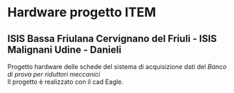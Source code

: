 # Hardware progetto ITEM
## ISIS Bassa Friulana Cervignano del Friuli - ISIS Malignani Udine - Danieli 

Progetto hardware delle schede del sistema di acquisizione dati del _Banco di prova per riduttori meccanici_<br>
Il progetto è realizzato con il cad Eagle.
